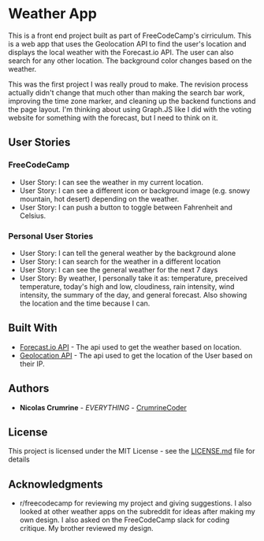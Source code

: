 # Weather App

This is a front end project built as part of FreeCodeCamp's cirriculum. This is a web app that uses the Geolocation API to find the user's location and displays the local weather with the Forecast.io API.  The user can also search for any other location. The background color changes based on the weather. 

This was the first project I was really proud to make. The revision process actually didn't change that much other than making the search bar work, improving the time zone marker, and cleaning up the backend functions and the page layout. I'm thinking about using Graph.JS like I did with the voting website for something with the forecast, but I need to think on it.

## User Stories

### FreeCodeCamp

* User Story: I can see the weather in my current location.
* User Story: I can see a different icon or background image (e.g. snowy mountain, hot desert) depending on the weather.
* User Story: I can push a button to toggle between Fahrenheit and Celsius.

### Personal User Stories

* User Story: I can tell the general weather by the background alone
* User Story: I can search for the weather in a different location
* User Story: I can see the general weather for the next 7 days
* User Story: By weather, I personally take it as: temperature, preceived temperature, today's high and low, cloudiness, rain intensity, wind intensity, the summary of the day, and general forecast. Also showing the location and the time because I can. 

## Built With

* [Forecast.io API](https://darksky.net/) - The api used to get the weather based on location. 
* [Geolocation API](https://developers.google.com/maps/documentation/geolocation/intro) - The api used to get the location of the User based on their IP.

## Authors

* **Nicolas Crumrine** - *EVERYTHING* - [CrumrineCoder](https://github.com/CrumrineCoder)

## License

This project is licensed under the MIT License - see the [LICENSE.md](LICENSE.md) file for details

## Acknowledgments

* r/freecodecamp for reviewing my project and giving suggestions. I also looked at other weather apps on the subreddit for ideas after making my own design. I also asked on the FreeCodeCamp slack for coding critique. My brother reviewed my design. 
